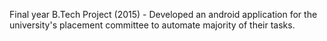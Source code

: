 Final year B.Tech Project (2015) - Developed an android application for the university's placement committee to automate majority of their tasks.
